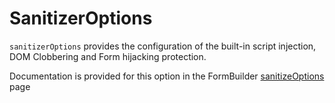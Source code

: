 # SanitizerOptions
`sanitizerOptions` provides the configuration of the built-in script injection, DOM Clobbering and Form hijacking protection.

Documentation is provided for this option in the FormBuilder [sanitizeOptions](../../formBuilder/options/sanitizerOptions.md) page
